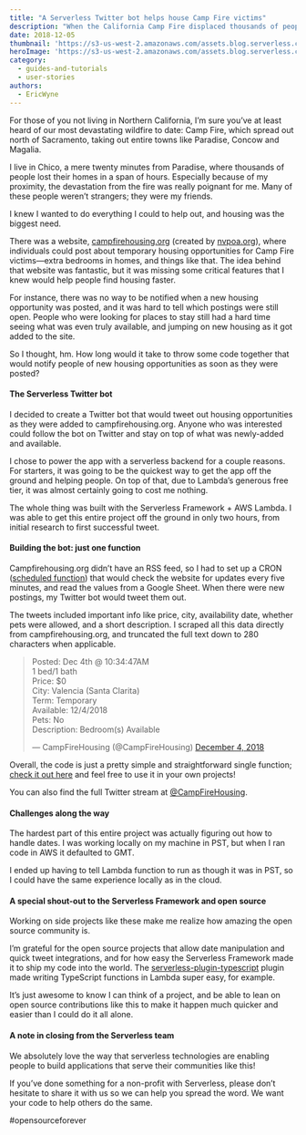 ```yaml
---
title: "A Serverless Twitter bot helps house Camp Fire victims"
description: "When the California Camp Fire displaced thousands of people from their homes, I built a simple serverless Twitter bot to help people get placed in temporary housing!"
date: 2018-12-05
thumbnail: 'https://s3-us-west-2.amazonaws.com/assets.blog.serverless.com/camp-fire/camp-fire-housing-thumb.jpg'
heroImage: 'https://s3-us-west-2.amazonaws.com/assets.blog.serverless.com/camp-fire/camp-fire-housing.jpg'
category:
  - guides-and-tutorials
  - user-stories
authors: 
  - EricWyne
---
```


For those of you not living in Northern California, I’m sure you’ve at least heard of our most devastating wildfire to date: Camp Fire, which spread out north of Sacramento, taking out entire towns like Paradise, Concow and Magalia.

I live in Chico, a mere twenty minutes from Paradise, where thousands of people lost their homes in a span of hours. Especially because of my proximity, the devastation from the fire was really poignant for me. Many of these people weren’t strangers; they were my friends.

I knew I wanted to do everything I could to help out, and housing was the biggest need.

There was a website, [campfirehousing.org](https://www.campfirehousing.org/) (created by [nvpoa.org](https://www.nvpoa.org/)), where individuals could post about temporary housing opportunities for Camp Fire victims—extra bedrooms in homes, and things like that. The idea behind that website was fantastic, but it was missing some critical features that I knew would help people find housing faster.

For instance, there was no way to be notified when a new housing opportunity was posted, and it was hard to tell which postings were still open. People who were looking for places to stay still had a hard time seeing what was even truly available, and jumping on new housing as it got added to the site.

So I thought, hm. How long would it take to throw some code together that would notify people of new housing opportunities as soon as they were posted?

#### The Serverless Twitter bot

I decided to create a Twitter bot that would tweet out housing opportunities as they were added to campfirehousing.org. Anyone who was interested could follow the bot on Twitter and stay on top of what was newly-added and available.

I chose to power the app with a serverless backend for a couple reasons. For starters, it was going to be the quickest way to get the app off the ground and helping people. On top of that, due to Lambda’s generous free tier, it was almost certainly going to cost me nothing.

The whole thing was built with the Serverless Framework + AWS Lambda. I was able to get this entire project off the ground in only two hours, from initial research to first successful tweet.

#### Building the bot: just one function

Campfirehousing.org didn’t have an RSS feed, so I had to set up a CRON ([scheduled function](https://serverless.com/framework/docs/providers/aws/events/schedule/)) that would check the website for updates every five minutes, and read the values from a Google Sheet. When there were new postings, my Twitter bot would tweet them out.

The tweets included important info like price, city, availability date, whether pets were allowed, and a short description. I scraped all this data directly from campfirehousing.org, and truncated the full text down to 280 characters when applicable.

<blockquote class="twitter-tweet" data-lang="en"><p lang="en" dir="ltr">Posted: Dec 4th @ 10:34:47AM<br>1 bed/1 bath<br>Price: $0<br>City: Valencia (Santa Clarita)<br>Term: Temporary<br>Available: 12/4/2018<br>Pets: No<br>Description: Bedroom(s) Available</p>&mdash; CampFireHousing (@CampFireHousing) <a href="https://twitter.com/CampFireHousing/status/1070024789736095744?ref_src=twsrc%5Etfw">December 4, 2018</a></blockquote>
<script async src="https://platform.twitter.com/widgets.js" charset="utf-8"></script>

Overall, the code is just a pretty simple and straightforward single function; [check it out here](https://gist.github.com/ecwyne/0438408804cd6e1023ba381c4cb5efc9) and feel free to use it in your own projects!

You can also find the full Twitter stream at [@CampFireHousing](https://twitter.com/CampFireHousing).

#### Challenges along the way

The hardest part of this entire project was actually figuring out how to handle dates. I was working locally on my machine in PST, but when I ran code in AWS it defaulted to GMT.

I ended up having to tell Lambda function to run as though it was in PST, so I could have the same experience locally as in the cloud.

#### A special shout-out to the Serverless Framework and open source

Working on side projects like these make me realize how amazing the open source community is.

I’m grateful for the open source projects that allow date manipulation and quick tweet integrations, and for how easy the Serverless Framework made it to ship my code into the world. The [serverless-plugin-typescript](https://github.com/prisma/serverless-plugin-typescript) plugin made writing TypeScript functions in Lambda super easy, for example.

It’s just awesome to know I can think of a project, and be able to lean on open source contributions like this to make it happen much quicker and easier than I could do it all alone.

#### A note in closing from the Serverless team

We absolutely love the way that serverless technologies are enabling people to build applications that serve their communities like this!

If you’ve done something for a non-profit with Serverless, please don’t hesitate to share it with us so we can help you spread the word. We want your code to help others do the same.

#opensourceforever
